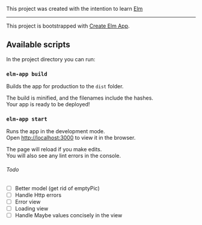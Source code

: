 This project was created with the intention to learn [Elm](http://elm-lang.org/)

-----

This project is bootstrapped with [Create Elm App](https://github.com/halfzebra/create-elm-app).

## Available scripts
In the project directory you can run:
### `elm-app build`
Builds the app for production to the `dist` folder.  

The build is minified, and the filenames include the hashes.  
Your app is ready to be deployed!

### `elm-app start`
Runs the app in the development mode.  
Open [http://localhost:3000](http://localhost:3000) to view it in the browser.

The page will reload if you make edits.  
You will also see any lint errors in the console.

###### Todo

- [ ] Better model (get rid of emptyPic)
- [ ] Handle Http errors
- [ ] Error view 
- [ ] Loading view
- [ ] Handle Maybe values concisely in the view